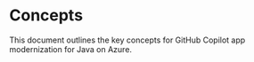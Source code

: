 # Concepts

This document outlines the key concepts for GitHub Copilot app modernization for Java on Azure.